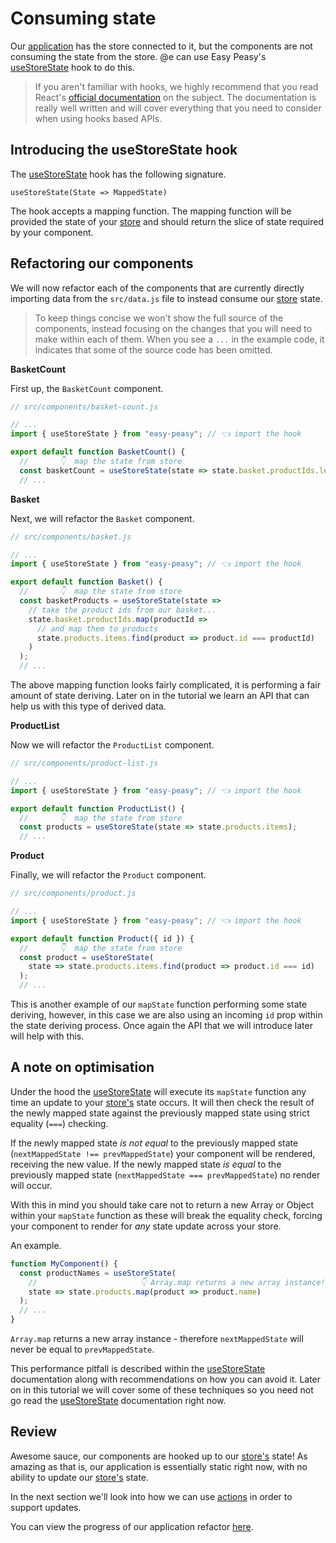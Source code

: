 # Consuming state

Our [application](https://codesandbox.io/s/easy-peasy-tutorial-connect-store-1invi) has the store connected to it, but the components are not consuming the state from the store. @e can use Easy Peasy's [useStoreState](/docs/api/use-store-state) hook to do this.

> If you aren't familiar with hooks, we highly recommend that you read React's [official documentation](https://reactjs.org/docs/hooks-intro.html) on the subject. The documentation is really well written and will cover everything that you need to consider when using hooks based APIs.

## Introducing the useStoreState hook

The [useStoreState](/docs/api/use-store-state) hook has the following signature.

```
useStoreState(State => MappedState)
```

The hook accepts a mapping function. The mapping function will be provided the state of your [store](/docs/api/store) and should return the slice of state required by your component.

## Refactoring our components

We will now refactor each of the components that are currently directly importing data from the `src/data.js` file to instead consume our [store](/docs/api/store) state.

> To keep things concise we won't show the full source of the components, instead focusing on the changes that you will need to make within each of them. When you see a `...` in the example code, it indicates that some of the source code has been omitted.

**BasketCount**

First up, the `BasketCount` component.

```javascript
// src/components/basket-count.js

// ...
import { useStoreState } from "easy-peasy"; // 👈 import the hook

export default function BasketCount() {
  //       👇  map the state from store
  const basketCount = useStoreState(state => state.basket.productIds.length);
  // ...
```

**Basket**

Next, we will refactor the `Basket` component.

```javascript
// src/components/basket.js

// ...
import { useStoreState } from "easy-peasy"; // 👈 import the hook

export default function Basket() {
  //       👇  map the state from store
  const basketProducts = useStoreState(state =>
    // take the product ids from our basket...
    state.basket.productIds.map(productId =>
      // and map them to products
      state.products.items.find(product => product.id === productId)
    )
  );
  // ...
```

The above mapping function looks fairly complicated, it is performing a fair amount of state deriving. Later on in the tutorial we learn an API that can help us with this type of derived data.

**ProductList**

Now we will refactor the `ProductList` component.

```javascript
// src/components/product-list.js

// ...
import { useStoreState } from "easy-peasy"; // 👈 import the hook

export default function ProductList() {
  //       👇  map the state from store
  const products = useStoreState(state => state.products.items);
  // ...
```

**Product**

Finally, we will refactor the `Product` component.

```javascript
// src/components/product.js

// ...
import { useStoreState } from "easy-peasy"; // 👈 import the hook

export default function Product({ id }) {
  //       👇  map the state from store
  const product = useStoreState(
    state => state.products.items.find(product => product.id === id)
  );
  // ...
```

This is another example of our `mapState` function performing some state deriving, however, in this case we are also using an incoming `id` prop within the state deriving process. Once again the API that we will introduce later will help with this.

## A note on optimisation

Under the hood the [useStoreState](/docs/api/use-store-state) will execute its `mapState` function any time an update to your [store's](/docs/api/store) state occurs. It will then check the result of the newly mapped state against the previously mapped state using strict equality (`===`) checking.

If the newly mapped state _is not equal_ to the previously mapped state (`nextMappedState !== prevMappedState`) your component will be rendered, receiving the new value. If the newly mapped state _is equal_ to the previously mapped state (`nextMappedState === prevMappedState`) no render will occur.

With this in mind you should take care not to return a new Array or Object within your `mapState` function as these will break the equality check, forcing your component to render for _any_ state update across your store.

An example.

```javascript
function MyComponent() {
  const productNames = useStoreState(
    //                       👇 Array.map returns a new array instance!
    state => state.products.map(product => product.name)
  );
  // ...
}
```

`Array.map` returns a new array instance - therefore `nextMappedState` will never be equal to `prevMappedState`.

This performance pitfall is described within the [useStoreState](/docs/api/use-store-state) documentation along with recommendations on how you can avoid it. Later on in this tutorial we will cover some of these techniques so you need not go read the [useStoreState](/docs/api/use-store-state) documentation right now.

## Review

Awesome sauce, our components are hooked up to our [store's](/docs/api/store) state! As amazing as that is, our application is essentially static right now, with no ability to update our [store's](/docs/api/store) state.

In the next section we'll look into how we can use [actions](/docs/api/action) in order to support updates.

You can view the progress of our application refactor [here](https://codesandbox.io/s/easy-peasy-tutorial-component-state-28cjm).